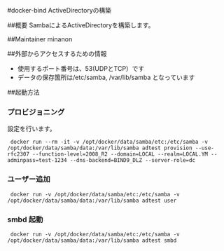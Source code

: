 #docker-bind
ActiveDirectoryの構築

##概要
SambaによるActiveDirectoryを構築します。

##Maintainer
minanon

##外部からアクセスするための情報
- 使用するポート番号は、53(UDPとTCP）です
- データの保存箇所は/etc/samba, /var/lib/samba となっています

##起動方法
### プロビジョニング
設定を行います。

     docker run --rm -it -v /opt/docker/data/samba/etc:/etc/samba -v /opt/docker/data/samba/data:/var/lib/samba adtest provision --use-rfc2307 --function-level=2008_R2 --domain=LOCAL --realm=LOCAL.YM --adminpass=test-1234 --dns-backend=BIND9_DLZ --server-role=dc

### ユーザー追加

     docker run -v /opt/docker/data/samba/etc:/etc/samba -v /opt/docker/data/samba/data:/var/lib/samba adtest user

### smbd 起動

     docker run -v /opt/docker/data/samba/etc:/etc/samba -v /opt/docker/data/samba/data:/var/lib/samba adtest smbd
